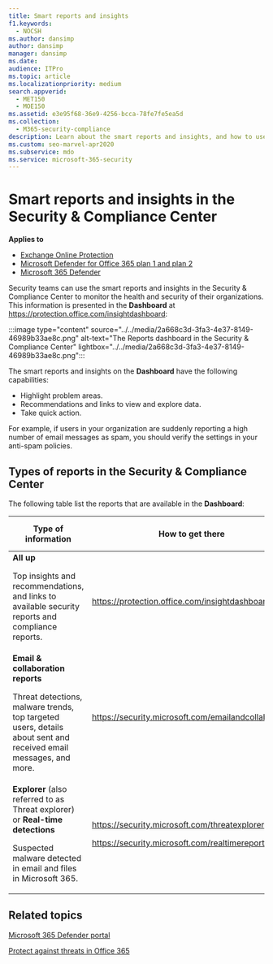 ```yaml
---
title: Smart reports and insights
f1.keywords: 
  - NOCSH
ms.author: dansimp
author: dansimp
manager: dansimp
ms.date: 
audience: ITPro
ms.topic: article
ms.localizationpriority: medium
search.appverid: 
  - MET150
  - MOE150
ms.assetid: e3e95f68-36e9-4256-bcca-78fe7fe5ea5d
ms.collection: 
  - M365-security-compliance
description: Learn about the smart reports and insights, and how to use them to view and explore data and take quick actions.
ms.custom: seo-marvel-apr2020
ms.subservice: mdo
ms.service: microsoft-365-security
---
```


# Smart reports and insights in the Security & Compliance Center

**Applies to**
- [Exchange Online Protection](exchange-online-protection-overview.md)
- [Microsoft Defender for Office 365 plan 1 and plan 2](defender-for-office-365.md)
- [Microsoft 365 Defender](../defender/microsoft-365-defender.md)

Security teams can use the smart reports and insights in the Security & Compliance Center to monitor the health and security of their organizations. This information is presented in the **Dashboard** at <https://protection.office.com/insightdashboard>:

:::image type="content" source="../../media/2a668c3d-3fa3-4e37-8149-46989b33ae8c.png" alt-text="The Reports dashboard in the Security & Compliance Center" lightbox="../../media/2a668c3d-3fa3-4e37-8149-46989b33ae8c.png":::

The smart reports and insights on the **Dashboard** have the following capabilities:

- Highlight problem areas.
- Recommendations and links to view and explore data.
- Take quick action.

For example, if users in your organization are suddenly reporting a high number of email messages as spam, you should verify the settings in your anti-spam policies.

## Types of reports in the Security & Compliance Center

The following table list the reports that are available in the **Dashboard**:

|Type of information|How to get there|Where to go to learn more|
|---|---|---|
|**All up** <p> Top insights and recommendations, and links to available security reports and compliance reports.|<https://protection.office.com/insightdashboard>|[Reports in the Security & Compliance Center](../../compliance/reports-in-security-and-compliance.md)|
|**Email & collaboration reports** <p> Threat detections, malware trends, top targeted users, details about sent and received email messages, and more.|<https://security.microsoft.com/emailandcollabreport>|[View email security reports](view-email-security-reports.md) <p> [View reports for Defender for Office 365](view-reports-for-mdo.md)|
|**Explorer** (also referred to as Threat explorer) or **Real-time detections** <p> Suspected malware detected in email and files in Microsoft 365.|<https://security.microsoft.com/threatexplorer> <p> <https://security.microsoft.com/realtimereports>|[Threat Explorer (or real-time detections)](threat-explorer.md)|

## Related topics

[Microsoft 365 Defender portal](../defender/microsoft-365-defender-portal.md)

[Protect against threats in Office 365](protect-against-threats.md)
